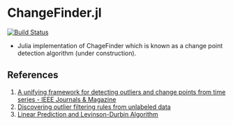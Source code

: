 # ChangeFinder.jl

[![Build Status](https://travis-ci.org/sdual/ChangeFinder.jl.svg?branch=master)](https://travis-ci.org/sdual/ChangeFinder.jl)
- Julia implementation of ChageFinder which is known as a change point detection algorithm (under construction).

## References
1. [A unifying framework for detecting outliers and change points from time series - IEEE Journals & Magazine](https://ieeexplore.ieee.org/document/1599387/?reload=true)
1. [Discovering outlier filtering rules from unlabeled data](https://dl.acm.org/citation.cfm?id=502570&dl=ACM&coll=DL)
1. [Linear Prediction and Levinson-Durbin Algorithm ](http://www.emptyloop.com/technotes/A%20tutorial%20on%20linear%20prediction%20and%20Levinson-Durbin.pdf)
